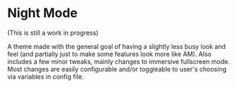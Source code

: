 # Night Mode

(This is still a work in progress)

A theme made with the general goal of having a slightly less busy look and feel (and partially just to make some features look more like AM). Also includes a few minor tweaks, mainly changes to immersive fullscreen mode. Most changes are easily configurable and/or toggleable to user's choosing via variables in config file.